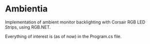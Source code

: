 # Ambientia
Implementation of ambient monitor backlighting with Corsair RGB LED Strips, using RGB.NET. 

Everything of interest is (as of now) in the Program.cs file.
